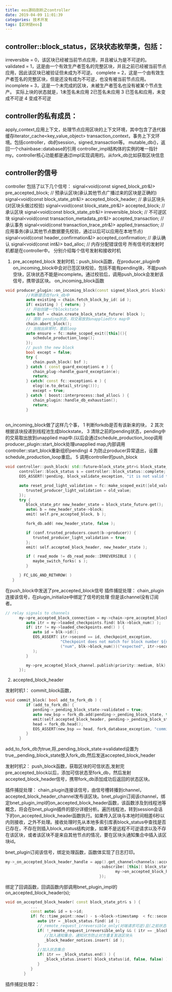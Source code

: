 ```yaml
---
title: eos源码剖析之controller
date: 2019-04-09 11:01:39
categories: 技术开发
tags: [区块链eos]
---
```

## controller::block_status，区块状态枚举类，包括：
irreversible = 0，该区块已经被当前节点应用，并且被认为是不可逆的。
validated = 1，这是由一个有效生产者签名的完整区块，并且之前已经被当前节点应用，因此该区块已被验证但未成为不可逆。
complete = 2，这是一个由有效生产者签名的完整区块，但是还没有成为不可逆，也没有被当前节点应用。
incomplete = 3，这是一个未完成的区块，未被生产者签名也没有被某个节点生产。
实际上块的状态就是，1未签名未应用 2已签名未应用 3 已签名和应用，未变成不可逆 4 变成不可逆
## controller的私有成员：
apply_context,应用上下文，处理节点应用区块的上下文环境，其中包含了迭代器缓存iterator_cache<key_value_object>
transaction_context，事务上下文环境。包括controller，db的session，signed_transaction等。
mutable_db()，返回一个chainbase::database的引用
controller_impl结构体的实例的唯一指针my。controller核心功能都是通过impl实现调用的。从fork_db比如获取区块信息
<!--more-->
## controller的信号
controller 包括了以下几个信号：
signal<void(const signed_block_ptr&)> pre_accepted_block; // 预承认区块(承认其他节点广播过来的区块是正确的)
signal<void(const block_state_ptr&)> accepted_block_header; // 承认区块头(对区块头做过校验)
signal<void(const block_state_ptr&)> accepted_block; // 承认区块
signal<void(const block_state_ptr&)> irreversible_block; // 不可逆区块
signal<void(const transaction_metadata_ptr&)> accepted_transaction; // 承认事务
signal<void(const transaction_trace_ptr&)> applied_transaction; // 应用事务(承认其他节点数据要先校验，通过以后可以应用在本地节点)
signal<void(const header_confirmation&)> accepted_confirmation; // 承认确认
signal<void(const int&)> bad_alloc; // 内存分配错误信号
所有信号的发射时机都是在controller中。
分别介绍每个信号发射和接收时机

1. pre_accepted_block
发射时机：push_block函数，在producer_plugin中 on_incoming_block中会对已签区块校验，包括不能有pending块，不能push空块，区块状态不能是incomplete。通过校验后，调用push_block会发射该信号，携带该区块。
on_incoming_block函数
``` cpp
void producer_plugin::on_incoming_block(const signed_block_ptr& block) {
         //判断是否在fork_db中
         auto existing = chain.fetch_block_by_id( id );
         if( existing ) { return; }
         // 开始创建一个blockstate
         auto bsf = chain.create_block_state_future( block );
         // 清除 pending状态，将交易放到unappliedtrx map中
         chain.abort_block();
         // 当抛出异常时，重启loop
         auto ensure = fc::make_scoped_exit([this](){
            schedule_production_loop();
         });
         // push the new block
         bool except = false;
         try {
            chain.push_block( bsf );
         } catch ( const guard_exception& e ) {
            chain_plug->handle_guard_exception(e);
            return;
         } catch( const fc::exception& e ) {
            elog((e.to_detail_string()));
            except = true;
         } catch ( boost::interprocess::bad_alloc& ) {
            chain_plugin::handle_db_exhaustion();
            return;
         }
        
```
on_incoming_block做了这样几个事，
1 判断forkdb是否有该新来的块，
2 其次根据该块投递到线程池生成blockstate，
3 清除之前的pending状态，pending中的交易取出放到unapplied map中.(以后会通过schedule_production_loop调用producer_plugin::start_block处理unapplied map,内部调用controller::start_block重新组织pending)
4 为防止producer异常退出，设置schedule_production_loop重启。
5 调用controller的push_block
``` cpp
void controller::push_block( std::future<block_state_ptr>& block_state_future ) {
      controller::block_status s = controller::block_status::complete;
      EOS_ASSERT(!pending, block_validate_exception, "it is not valid to push a block when there is a pending block");

      auto reset_prod_light_validation = fc::make_scoped_exit([old_value=trusted_producer_light_validation, this]() {
         trusted_producer_light_validation = old_value;
      });
      try {
         block_state_ptr new_header_state = block_state_future.get();
         auto& b = new_header_state->block;
         emit( self.pre_accepted_block, b );

         fork_db.add( new_header_state, false );

         if (conf.trusted_producers.count(b->producer)) {
            trusted_producer_light_validation = true;
         };
         emit( self.accepted_block_header, new_header_state );

         if ( read_mode != db_read_mode::IRREVERSIBLE ) {
            maybe_switch_forks( s );
         }

      } FC_LOG_AND_RETHROW( )
   }
```
在push_block中发送了pre_accepted_block信号
插件捕捉处理： chain_plugin连接该信号，在plugin_initialize中绑定了信号的处理
但是该channel没有订阅者。
``` cpp
// relay signals to channels
      my->pre_accepted_block_connection = my->chain->pre_accepted_block.connect([this](const signed_block_ptr& blk) {
         auto itr = my->loaded_checkpoints.find( blk->block_num() );
         if( itr != my->loaded_checkpoints.end() ) {
            auto id = blk->id();
            EOS_ASSERT( itr->second == id, checkpoint_exception,
                        "Checkpoint does not match for block number ${num}: expected: ${expected} actual: ${actual}",
                        ("num", blk->block_num())("expected", itr->second)("actual", id)
            );
         }

         my->pre_accepted_block_channel.publish(priority::medium, blk);
      });
```
2. accepted_block_header

发射时机1： commit_block函数，
``` cpp
void commit_block( bool add_to_fork_db ) {
         if (add_to_fork_db) {
            pending->_pending_block_state->validated = true;
            auto new_bsp = fork_db.add(pending->_pending_block_state, true);
            emit(self.accepted_block_header, pending->_pending_block_state);
            head = fork_db.head();
            EOS_ASSERT(new_bsp == head, fork_database_exception, "committed block did not become the new head in fork database");
         }     
      }
```
add_to_fork_db为true,将_pending_block_state->validated设置为true,_pending_block_state放入fork_db,然后发送accepted_block_header

发射时机2： push_block函数，获取区块的可信状态,发射完pre_accepted_block以后，添加可信状态至fork_db，然后发射accepted_block_header信号，携带fork_db添加成功后返回的状态区块。

插件捕捉处理： chain_plugin连接该信号，由信号槽转播到channel，accepted_block_header_channel发布该区块。bnet_plugin订阅该channel，绑定bnet_plugin_impl的on_accepted_block_header函数，该函数涉及到线程池等概念，将会在bnet_plugin插件的部分详细分析。遍历线程池，转到session会话下的on_accepted_block_header函数执行。如果传入区块与本地时间相差6秒以内则接收，之外不处理。接收处理时先从本地多索引库表block_status中查找是否已存在，不存在则插入block_status结构对象，如果不是远程不可逆请求以及不存在该区块，或者该区块不是来自其他节点的情况，要在区块头通知集合中插入该区块id。

bnet_plugin订阅该信号，绑定处理函数，函数体实现了日志打印。
``` cpp
my->_on_accepted_block_header_handle = app().get_channel<channels::accepted_block_header>()
                                         .subscribe( [this]( block_state_ptr s ){
                                                my->on_accepted_block_header(s);
                                         });
```
绑定了回调函数，回调函数内部调用bnet_plugin_impl的on_accepted_block_header(s);
``` cpp
void on_accepted_block_header( const block_state_ptr& s ) {
           ...
           const auto& id = s->id;
           if( fc::time_point::now() - s->block->timestamp  < fc::seconds(6) ) {
              auto itr = _block_status.find( id );
              //_remote_request_irreversible_only(对端请求可逆)且(之前状态集合中没有该块或没收到过该块)
              if( !_remote_request_irreversible_only && ( itr == _block_status.end() || !itr->received_from_peer ) ) {
                 //加入通知集合，通知对方防止对方重复发送区块头
                 _block_header_notices.insert( id );
              }
              //加入状态集合
              if( itr == _block_status.end() ) {
                 _block_status.insert( block_status(id, false, false) );
              }
           }
        }
```

插件捕捉处理2： 